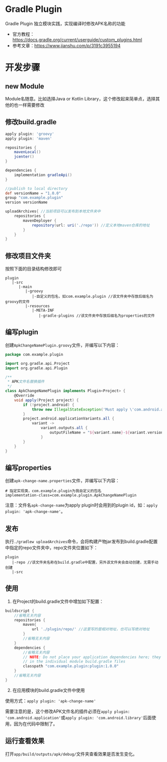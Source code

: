 # Gradle Plugin

Gradle Plugin 独立模块实践，实现编译时修改APK名称的功能

- 官方教程：<https://docs.gradle.org/current/userguide/custom_plugins.html>
- 参考文章：<https://www.jianshu.com/p/3191c3955194>

# 开发步骤

## new Module

Module名随意。比如选择Java or Kotlin Library，这个修改起来简单点，选择其他的也一样需要修改

## 修改build.gradle

```groovy
apply plugin: 'groovy'
apply plugin: 'maven'

repositories {
    mavenLocal()
    jcenter()
}

dependencies {
    implementation gradleApi()
}

//publish to local directory
def versionName = "1.0.0"
group "com.example.plugin"
version versionName

uploadArchives{ //当前项目可以发布到本地文件夹中
    repositories {
        mavenDeployer {
            repository(url: uri('./repo')) //定义本地maven仓库的地址
        }
    }
}
```

## 修改项目文件夹

按照下面的目录结构修改即可

```
plugin
   |-src
      |-main
         |-groovy
            |-自定义的包名，如com.example.plugin //该文件夹中存放后缀名为groovy的文件
         |-resources
            |-META-INF
               |-gradle-plugins //该文件夹中存放后缀名为properties的文件
```

## 编写plugin

创建`ApkChangeNamePlugin.groovy`文件，并编写以下内容：

```groovy
package com.example.plugin

import org.gradle.api.Project
import org.gradle.api.Plugin

/**
 * APK文件名替换插件
 */
class ApkChangeNamePlugin implements Plugin<Project> {
    @Override
    void apply(Project project) {
        if (!project.android) {
            throw new IllegalStateException('Must apply \'com.android.application\' or \'com.android.library\' first!');
        }
        project.android.applicationVariants.all {
            variant ->
                variant.outputs.all {
                    outputFileName = "${variant.name}-${variant.versionName}.apk"
                }
        }
    }
}
```

## 编写properties

创建`apk-change-name.properties`文件，并编写以下内容：

```
# 指定实现类，com.example.plugin为我自定义的包名
implementation-class=com.example.plugin.ApkChangeNamePlugin
```

注意：文件名`apk-change-name`为apply plugin时会用到的plugin id，如：`apply plugin: 'apk-change-name'`。

## 发布

执行`./gradlew uploadArchives`命令，会将构建产物jar发布到build.gradle配置中指定的repo文件夹中，repo文件夹位置如下：


```
plugin
   |-repo //该文件夹名称在build.gradle中配置，另外该文件夹会自动创建，无需手动创建
   |-src
```

## 使用

1. 在Project的build.gradle文件中增加如下配置：

```groovy
buildscript {
    //省略无关内容
    repositories {
        maven{
            url './plugin/repo/' //这里写的是相对地址，也可以写绝对地址
        }
        //省略无关内容
    }
    dependencies {
        //省略无关内容
        // NOTE: Do not place your application dependencies here; they belong
        // in the individual module build.gradle files
        classpath "com.example.plugin:plugin:1.0.0"
    }
    //省略无关内容
}
```

2. 在应用模块的build.gradle文件中使用

使用方式：`apply plugin: 'apk-change-name'`

需要注意的是，这个修改APK文件名的插件必须在`apply plugin: 'com.android.application'`或`apply plugin: 'com.android.library'`后面使用，因为在代码中限制了。

## 运行查看效果

打开`app/build/outputs/apk/debug/`文件夹查看效果是否发生变化。